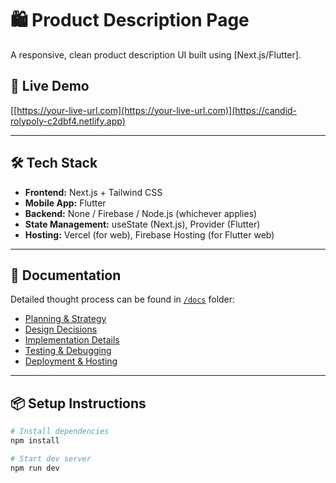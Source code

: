 # 🛍️ Product Description Page

A responsive, clean product description UI built using [Next.js/Flutter].

## 🚀 Live Demo
[[https://your-live-url.com](https://your-live-url.com)](https://candid-rolypoly-c2dbf4.netlify.app)

---

## 🛠️ Tech Stack

- **Frontend:** Next.js + Tailwind CSS
- **Mobile App:** Flutter
- **Backend:** None / Firebase / Node.js (whichever applies)
- **State Management:** useState (Next.js), Provider (Flutter)
- **Hosting:** Vercel (for web), Firebase Hosting (for Flutter web)


---

## 🧠 Documentation

Detailed thought process can be found in [`/docs`](./docs) folder:
- [Planning & Strategy](./docs/1_planning.md)
- [Design Decisions](./docs/2_design_decisions.md)
- [Implementation Details](./docs/3_implementation.md)
- [Testing & Debugging](./docs/4_testing_debugging.md)
- [Deployment & Hosting](./docs/5_deployment.md)

---

## 📦 Setup Instructions

```bash
# Install dependencies
npm install

# Start dev server
npm run dev
